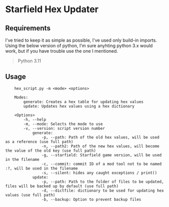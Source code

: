 # Starfield Hex Updater

## Requirements
I've tried to keep it as simple as possible, I've used only build-in imports. Using the below version of python, I'm sure anyhting python 3.x would work, but if you have trouble use the one I mentioned.

> Python 3.11 

## Usage
        hex_script.py -m <mode> <options>

        Modes:
            generate: Creates a hex table for updating hex values
            update: Updates hex values using a hex dictionary

        <Options>
            -h, --help
            -m, --mode: Selects the mode to use
            -v, --version: script version number
                generate:
                    -p, --path: Path of the old hex values, will be used as a reference (use full path)
                    -n, --path2: Path of the new hex values, will become the value of the old key (use full path)
                    -g, --starfield: Starfield game version, will be used in the filename
                    -c, --commit: commit ID of a mod tool not to be named :?, will be used in the filename
                    -s, --silent: hides any caught exceptions / print()
                update:
                    -p, --path: Path to the folder of files to be updated, files will be backed up by default (use full path)
                    -d, --dictfile: dictionary to be used for updating hex values (use full path)
                    -b, --backup: Option to prevent backup files
